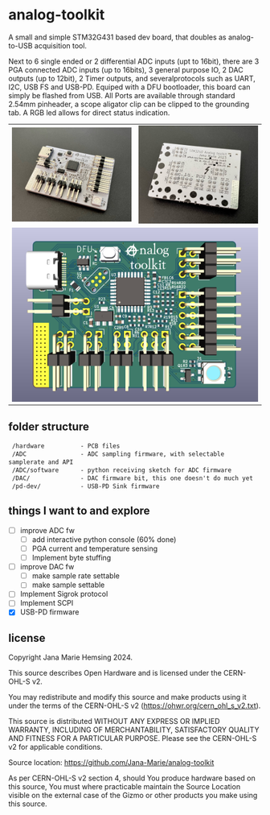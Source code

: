 # analog-toolkit
A small and simple STM32G431 based dev board, that doubles as analog-to-USB acquisition tool.

Next to 6 single ended or 2 differential ADC inputs (upt to 16bit), there are 3 PGA connected ADC inputs (up to 16bits), 3 general purpose IO, 2 DAC outputs (up to 12bit), 2 Timer outputs, and severalprotocols such as UART, I2C, USB FS and USB-PD.
Equiped with a DFU bootloader, this board can simply be flashed from USB. All Ports are available through standard 2.54mm pinheader, a scope aligator clip can be clipped to the grounding tab. A RGB led allows for direct status indication.

<table>
  <tbody>
    <tr>
      <td>
        <img src="/front.jpg" title="A white pcb reading “analog toolkit”, where the a is an anarchy a. There is a MCU, USB, pin headers and a led"/>
      </td>
      <td>
        <img src="/back.jpg" title="Back side of the pcb with pin annotations, and some more informations on the hw, as well as silkscreen art"/>
      </td>
    </tr>
    <tr>
      <td colspan="2">
        <img src="render.png" title="render of front side of pcb"/>
      </td>
    </tr>
  </tbody>
</table>

## folder structure
```
 /hardware          - PCB files
 /ADC               - ADC sampling firmware, with selectable samplerate and API
 /ADC/software      - python receiving sketch for ADC firmware
 /DAC/              - DAC firmware bit, this one doesn't do much yet
 /pd-dev/           - USB-PD Sink firmware
```

## things I want to and explore

 - [ ] improve ADC fw
   - [ ] add interactive python console (60% done)
   - [ ] PGA current and temperature sensing
   - [ ] Implement byte stuffing
 - [ ] improve DAC fw
   - [ ] make sample rate settable
   - [ ] make sample settable
 - [ ] Implement Sigrok protocol
 - [ ] Implement SCPI
 - [x] USB-PD firmware
 
## license
 
Copyright Jana Marie Hemsing 2024.

This source describes Open Hardware and is licensed under the CERN-OHL-S v2.

You may redistribute and modify this source and make products using it under the terms of the CERN-OHL-S v2 (https://ohwr.org/cern_ohl_s_v2.txt).

This source is distributed WITHOUT ANY EXPRESS OR IMPLIED WARRANTY, INCLUDING OF MERCHANTABILITY, SATISFACTORY QUALITY AND FITNESS FOR A PARTICULAR PURPOSE. Please see the CERN-OHL-S v2 for applicable conditions.

Source location: https://github.com/Jana-Marie/analog-toolkit

As per CERN-OHL-S v2 section 4, should You produce hardware based on this source, You must where practicable maintain the Source Location visible on the external case of the Gizmo or other products you make using this source.
